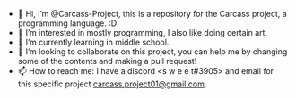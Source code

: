 - 👋 Hi, I’m @Carcass-Project, this is a repository for the Carcass project, a programming language. :D
- 👀 I’m interested in mostly programming, I also like doing certain art.
- 🌱 I’m currently learning in middle school.
- 💞️ I’m looking to collaborate on this project, you can help me by changing some of the contents and making a pull request!
- 📫 How to reach me: I have a discord <s w e e t#3905> and email for this specific project <carcass.project01@gmail.com>.

<!---
Carcass-Project/Carcass-Project is a ✨ special ✨ repository because its `README.md` (this file) appears on your GitHub profile.
You can click the Preview link to take a look at your changes.
--->
